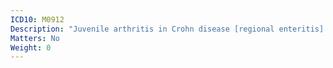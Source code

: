 ```yaml
---
ICD10: M0912
Description: "Juvenile arthritis in Crohn disease [regional enteritis]: Upper arm"
Matters: No
Weight: 0
---
```


